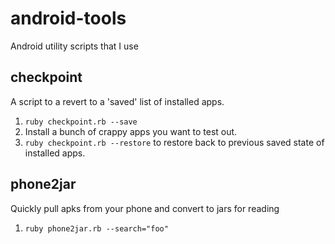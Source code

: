 android-tools
=============
Android utility scripts that I use

checkpoint
----------

A script to a revert to a 'saved' list of installed apps.

1. `ruby checkpoint.rb --save`
2. Install a bunch of crappy apps you want to test out.
3. `ruby checkpoint.rb --restore` to restore back to previous saved state of installed apps.

phone2jar
---------

Quickly pull apks from your phone and convert to jars for reading

1. `ruby phone2jar.rb --search="foo"`

